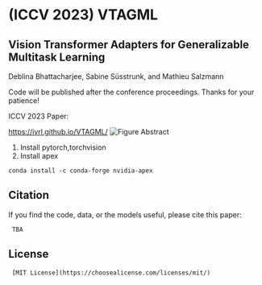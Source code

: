 # (ICCV 2023) VTAGML
## Vision Transformer Adapters for Generalizable Multitask Learning 
Deblina Bhattacharjee, Sabine Süsstrunk, and Mathieu Salzmann

Code will be published after the conference proceedings. Thanks for your patience!

ICCV 2023 Paper: 

https://ivrl.github.io/VTAGML/
![Figure Abstract](fig-abstract.png)

1. Install pytorch,torchvision
2. Install apex
```
conda install -c conda-forge nvidia-apex 
```


##  Citation
If you find the code, data, or the models useful, please cite this paper:
```
 TBA
```
## License 
``` 
 [MIT License](https://choosealicense.com/licenses/mit/)
```

